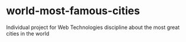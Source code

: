 # world-most-famous-cities
 Individual project for Web Technologies discipline about the most great cities in the world
